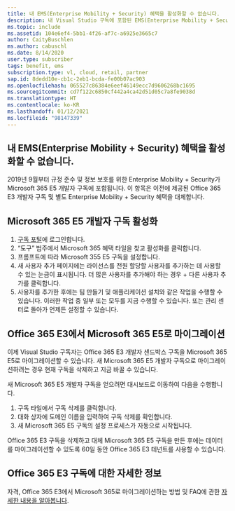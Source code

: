 ```yaml
---
title: 내 EMS(Enterprise Mobility + Security) 혜택을 활성화할 수 없습니다.
description: 내 Visual Studio 구독에 포함된 EMS(Enterprise Mobility + Security) 혜택을 활성화할 수 없습니다.
ms.topic: include
ms.assetid: 104e6ef4-5bb1-4f26-af7c-a6925e3665c7
author: CaityBuschlen
ms.author: cabuschl
ms.date: 8/14/2020
user.type: subscriber
tags: benefit, ems
subscription.type: vl, cloud, retail, partner
sap.id: 8dedd10e-cb1c-2eb1-bcda-fe00b07ac903
ms.openlocfilehash: 065527c86384e6eef46149ecc7d9606268bc1695
ms.sourcegitcommit: cd7f122c6850cf442a4ca42d51d05c7a8fe9038d
ms.translationtype: HT
ms.contentlocale: ko-KR
ms.lasthandoff: 01/12/2021
ms.locfileid: "98147339"
---
```

## <a name="im-unable-to-activate-my-enterprise-mobility--security-ems-benefit"></a>내 EMS(Enterprise Mobility + Security) 혜택을 활성화할 수 없습니다.

2019년 9월부터 규정 준수 및 정보 보호를 위한 Enterprise Mobility + Security가 Microsoft 365 E5 개발자 구독에 포함됩니다. 이 항목은 이전에 제공된 Office 365 E3 개발자 구독 및 별도 Enterprise Mobility + Security 혜택을 대체합니다. 

## <a name="activate-microsoft-365-e5-developer-subscription"></a>Microsoft 365 E5 개발자 구독 활성화  

1. [구독 포털](https://my.visualstudio.com/benefits)에 로그인합니다. 
1. “도구” 범주에서 Microsoft 365 혜택 타일을 찾고 활성화를 클릭합니다. 
1. 프롬프트에 따라 Microsoft 355 E5 구독을 설정합니다. 
1. 새 사용자 추가 페이지에는 라이선스를 전원 할당할 사용자를 추가하는 데 사용할 수 있는 눈금이 표시됩니다. 더 많은 사용자를 추가해야 하는 경우 + 다른 사용자 추가를 클릭합니다. 
1. 사용자를 추가한 후에는 팀 만들기 및 애플리케이션 설치와 같은 작업을 수행할 수 있습니다. 이러한 작업 중 일부 또는 모두를 지금 수행할 수 있습니다. 또는 관리 센터로 돌아가 언제든 설정할 수 있습니다. 

## <a name="migrate-from-office-365-e3-to-microsoft-365-e5"></a>Office 365 E3에서 Microsoft 365 E5로 마이그레이션 

이제 Visual Studio 구독자는 Office 365 E3 개발자 샌드박스 구독을 Microsoft 365 E5로 마이그레이션할 수 있습니다. 새 Microsoft 365 E5 개발자 구독으로 마이그레이션하려는 경우 현재 구독을 삭제하고 지금 바꿀 수 있습니다. 

새 Microsoft 365 E5 개발자 구독을 얻으려면 대시보드로 이동하여 다음을 수행합니다. 
1. 구독 타일에서 구독 삭제를 클릭합니다. 
1. 대화 상자에 도메인 이름을 입력하여 구독 삭제를 확인합니다. 
1. 새 Microsoft 365 E5 구독의 설정 프로세스가 자동으로 시작됩니다. 

Office 365 E3 구독을 삭제하고 대체 Microsoft 365 E5 구독을 만든 후에는 데이터를 마이그레이션할 수 있도록 60일 동안 Office 365 E3 테넌트를 사용할 수 있습니다. 

## <a name="more-information-about-office-365-e3-subscriptions"></a>Office 365 E3 구독에 대한 자세한 정보

자격, Office 365 E3에서 Microsoft 365로 마이그레이션하는 방법 및 FAQ에 관한 [자세한 내용을 알아봅니다](https://docs.microsoft.com/visualstudio/subscriptions/vs-m365).  